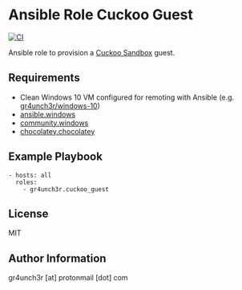 # Ansible Role Cuckoo Guest

[![CI](https://github.com/gr4unch3r/ansible-role-cuckoo-guest/actions/workflows/ci.yml/badge.svg)](https://github.com/gr4unch3r/ansible-role-cuckoo-guest/actions/workflows/ci.yml)

Ansible role to provision a [Cuckoo Sandbox](https://cuckoosandbox.org/) guest.

## Requirements

- Clean Windows 10 VM configured for remoting with Ansible (e.g. [gr4unch3r/windows-10](https://app.vagrantup.com/gr4unch3r/boxes/windows-10))
- [ansible.windows](https://galaxy.ansible.com/ansible/windows)
- [community.windows](https://galaxy.ansible.com/community/windows)
- [chocolatey.chocolatey](https://galaxy.ansible.com/chocolatey/chocolatey)

## Example Playbook

```
- hosts: all
  roles:
    - gr4unch3r.cuckoo_guest
```

## License

MIT

## Author Information

gr4unch3r [at] protonmail [dot] com
